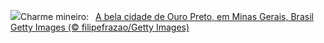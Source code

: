 ![](https://www.bing.com/th?id=OHR.AniversarioOuroPreto_PT-BR1746358764_UHD.jpg&w=1000)Charme mineiro:&nbsp;&ensp;[A bela cidade de Ouro Preto, em Minas Gerais, Brasil Getty Images (© filipefrazao/Getty Images)](https://www.bing.com/th?id=OHR.AniversarioOuroPreto_PT-BR1746358764_UHD.jpg)
<br><br/>
